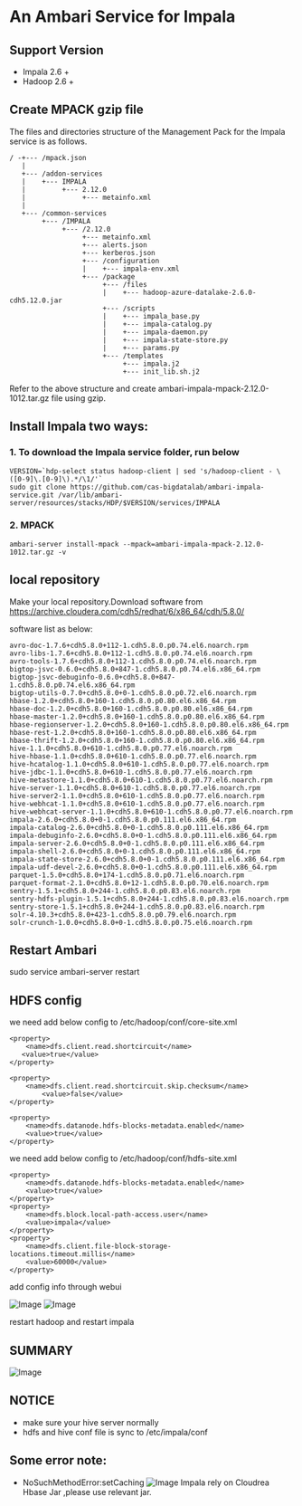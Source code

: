 An Ambari Service for Impala
====

## Support Version
- Impala 2.6 +
- Hadoop 2.6 +

## Create MPACK gzip file

The files and directories structure of the Management Pack for the Impala service is as follows.

```
/ -+--- /mpack.json
   |
   +--- /addon-services 
   |    +--- IMPALA 
   |         +--- 2.12.0 
   |              +--- metainfo.xml
   |
   +--- /common-services
        +--- /IMPALA
             +--- /2.12.0
                  +--- metainfo.xml
                  +--- alerts.json
                  +--- kerberos.json
                  +--- /configuration
                  |    +--- impala-env.xml
                  +--- /package
                       +--- /files
                       |    +--- hadoop-azure-datalake-2.6.0-cdh5.12.0.jar
                       +--- /scripts
                       |    +--- impala_base.py
                       |    +--- impala-catalog.py
                       |    +--- impala-daemon.py
                       |    +--- impala-state-store.py
                       |    +--- params.py
                       +--- /templates 
                            +--- impala.j2
                            +--- init_lib.sh.j2

```
Refer to the above structure and create ambari-impala-mpack-2.12.0-1012.tar.gz file using gzip.

## Install Impala two ways:

### 1. To download the Impala service folder, run below    

```
VERSION=`hdp-select status hadoop-client | sed 's/hadoop-client - \([0-9]\.[0-9]\).*/\1/'`
sudo git clone https://github.com/cas-bigdatalab/ambari-impala-service.git /var/lib/ambari-server/resources/stacks/HDP/$VERSION/services/IMPALA        
```

### 2. MPACK 
```
ambari-server install-mpack --mpack=ambari-impala-mpack-2.12.0-1012.tar.gz -v
```

## local repository
Make your local repository.Download software from https://archive.cloudera.com/cdh5/redhat/6/x86_64/cdh/5.8.0/

software list as below:
```
avro-doc-1.7.6+cdh5.8.0+112-1.cdh5.8.0.p0.74.el6.noarch.rpm
avro-libs-1.7.6+cdh5.8.0+112-1.cdh5.8.0.p0.74.el6.noarch.rpm
avro-tools-1.7.6+cdh5.8.0+112-1.cdh5.8.0.p0.74.el6.noarch.rpm
bigtop-jsvc-0.6.0+cdh5.8.0+847-1.cdh5.8.0.p0.74.el6.x86_64.rpm
bigtop-jsvc-debuginfo-0.6.0+cdh5.8.0+847-1.cdh5.8.0.p0.74.el6.x86_64.rpm
bigtop-utils-0.7.0+cdh5.8.0+0-1.cdh5.8.0.p0.72.el6.noarch.rpm
hbase-1.2.0+cdh5.8.0+160-1.cdh5.8.0.p0.80.el6.x86_64.rpm
hbase-doc-1.2.0+cdh5.8.0+160-1.cdh5.8.0.p0.80.el6.x86_64.rpm
hbase-master-1.2.0+cdh5.8.0+160-1.cdh5.8.0.p0.80.el6.x86_64.rpm
hbase-regionserver-1.2.0+cdh5.8.0+160-1.cdh5.8.0.p0.80.el6.x86_64.rpm
hbase-rest-1.2.0+cdh5.8.0+160-1.cdh5.8.0.p0.80.el6.x86_64.rpm
hbase-thrift-1.2.0+cdh5.8.0+160-1.cdh5.8.0.p0.80.el6.x86_64.rpm
hive-1.1.0+cdh5.8.0+610-1.cdh5.8.0.p0.77.el6.noarch.rpm
hive-hbase-1.1.0+cdh5.8.0+610-1.cdh5.8.0.p0.77.el6.noarch.rpm
hive-hcatalog-1.1.0+cdh5.8.0+610-1.cdh5.8.0.p0.77.el6.noarch.rpm
hive-jdbc-1.1.0+cdh5.8.0+610-1.cdh5.8.0.p0.77.el6.noarch.rpm
hive-metastore-1.1.0+cdh5.8.0+610-1.cdh5.8.0.p0.77.el6.noarch.rpm
hive-server-1.1.0+cdh5.8.0+610-1.cdh5.8.0.p0.77.el6.noarch.rpm
hive-server2-1.1.0+cdh5.8.0+610-1.cdh5.8.0.p0.77.el6.noarch.rpm
hive-webhcat-1.1.0+cdh5.8.0+610-1.cdh5.8.0.p0.77.el6.noarch.rpm
hive-webhcat-server-1.1.0+cdh5.8.0+610-1.cdh5.8.0.p0.77.el6.noarch.rpm
impala-2.6.0+cdh5.8.0+0-1.cdh5.8.0.p0.111.el6.x86_64.rpm
impala-catalog-2.6.0+cdh5.8.0+0-1.cdh5.8.0.p0.111.el6.x86_64.rpm
impala-debuginfo-2.6.0+cdh5.8.0+0-1.cdh5.8.0.p0.111.el6.x86_64.rpm
impala-server-2.6.0+cdh5.8.0+0-1.cdh5.8.0.p0.111.el6.x86_64.rpm
impala-shell-2.6.0+cdh5.8.0+0-1.cdh5.8.0.p0.111.el6.x86_64.rpm
impala-state-store-2.6.0+cdh5.8.0+0-1.cdh5.8.0.p0.111.el6.x86_64.rpm
impala-udf-devel-2.6.0+cdh5.8.0+0-1.cdh5.8.0.p0.111.el6.x86_64.rpm
parquet-1.5.0+cdh5.8.0+174-1.cdh5.8.0.p0.71.el6.noarch.rpm
parquet-format-2.1.0+cdh5.8.0+12-1.cdh5.8.0.p0.70.el6.noarch.rpm
sentry-1.5.1+cdh5.8.0+244-1.cdh5.8.0.p0.83.el6.noarch.rpm
sentry-hdfs-plugin-1.5.1+cdh5.8.0+244-1.cdh5.8.0.p0.83.el6.noarch.rpm
sentry-store-1.5.1+cdh5.8.0+244-1.cdh5.8.0.p0.83.el6.noarch.rpm
solr-4.10.3+cdh5.8.0+423-1.cdh5.8.0.p0.79.el6.noarch.rpm
solr-crunch-1.0.0+cdh5.8.0+0-1.cdh5.8.0.p0.75.el6.noarch.rpm
```

## Restart Ambari  
sudo service ambari-server restart


## HDFS config
we need add below config to /etc/hadoop/conf/core-site.xml
```
<property>
    <name>dfs.client.read.shortcircuit</name> 
   <value>true</value>
</property>

<property>
    <name>dfs.client.read.shortcircuit.skip.checksum</name>
        <value>false</value>
</property>

<property> 
    <name>dfs.datanode.hdfs-blocks-metadata.enabled</name> 
    <value>true</value>
</property>
```
we need add below config to /etc/hadoop/conf/hdfs-site.xml
```
<property>
    <name>dfs.datanode.hdfs-blocks-metadata.enabled</name> 
    <value>true</value>
</property>
<property> 
    <name>dfs.block.local-path-access.user</name> 
    <value>impala</value>
</property>
<property>
    <name>dfs.client.file-block-storage-locations.timeout.millis</name>
    <value>60000</value>
</property>
```
add config info through webui

![Image](../master/screenshots/core-site.png?raw=true)
![Image](../master/screenshots/hdfs-site.png?raw=true)

restart hadoop and restart impala

## SUMMARY
![Image](../master/screenshots/summary.png?raw=true)

## NOTICE
- make sure your hive server normally
- hdfs and hive conf file is sync to /etc/impala/conf

## Some error note:
- NoSuchMethodError:setCaching
![Image](../master/screenshots/impala-error.jpg?raw=true)
Impala rely on Cloudrea Hbase Jar ,please use relevant jar.
